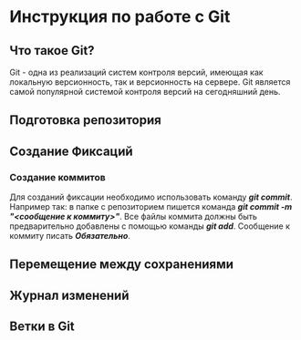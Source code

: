 # Инструкция по работе с Git

## Что такое Git?
Git - одна из реализаций систем контроля версий, имеющая как локальную версионность, так и версионность на сервере. Git является самой популярной системой контроля версий на сегодняшний день.
## Подготовка репозитория

## Создание Фиксаций

### Создание коммитов

Для созданий фиксации необходимо использовать команду ***git commit***. Например так: в папке с репозиторием пишется команда _**git commit -m "<сообщение к коммиту>"**_. Все файлы коммита должны быть предварительно добавлены с помощью команды  ***git add***. Cообщение к коммиту писать ***Обязательно***.

## Перемещение между сохранениями

## Журнал изменений

## Ветки в Git

